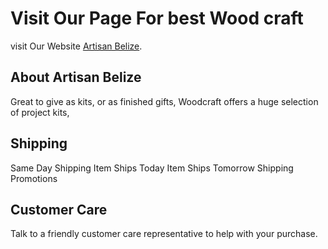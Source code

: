 # Visit Our Page For best Wood craft

visit Our Website [Artisan Belize](https://artisan-belize.web.app/).

## About Artisan Belize

Great to give as kits, or as finished gifts, Woodcraft offers a huge selection of project kits,

## Shipping
Same Day Shipping
Item Ships Today
Item Ships Tomorrow
Shipping Promotions

## Customer Care
Talk to a friendly customer care representative to help with your purchase.
